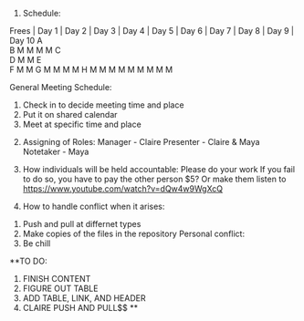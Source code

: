 1) Schedule:

Frees	| Day 1	| Day 2	| Day 3	| Day 4	| Day 5	| Day 6	| Day 7	| Day 8	| Day 9	| Day 10
A		 
B		   M             M                M                       M
C										
D	                     M                                        M
E	
F		   M	                                 M
G	              M               M                      M                 M
H	       M      M      M        M              M       M        M        M       M 


General Meeting Schedule: 
1. Check in to decide meeting time and place
2. Put it on shared calendar
3. Meet at specific time and place

2) Assigning of Roles: 
Manager - Claire
Presenter - Claire & Maya
Notetaker - Maya

3) How individuals will be held accountable: 
Please do your work
If you fail to do so, you have to pay the other person $5? Or make them listen to https://www.youtube.com/watch?v=dQw4w9WgXcQ

4) How to handle conflict when it arises:
1. Push and pull at differnet types
2. Make copies of the files in the repository
Personal conflict: 
1. Be chill

**TO DO: 
1. FINISH CONTENT
2. FIGURE OUT TABLE
3. ADD TABLE, LINK, AND HEADER
4. CLAIRE PUSH AND PULL$$ **
